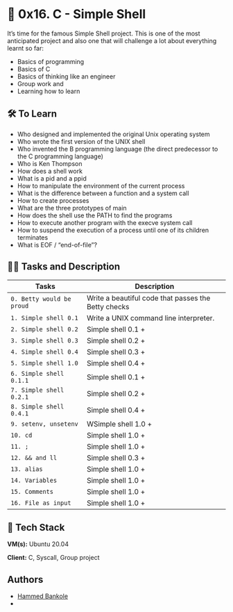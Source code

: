 
# 🦾 0x16. C - Simple Shell

It’s time for the famous Simple Shell project. This is one of the most anticipated project and also one that will challenge a lot about everything learnt so far:

- Basics of programming
- Basics of C
- Basics of thinking like an engineer
- Group work and
- Learning how to learn

## 🛠 To Learn
- Who designed and implemented the original Unix operating system
- Who wrote the first version of the UNIX shell
- Who invented the B programming language (the direct predecessor to the C programming language)
- Who is Ken Thompson
- How does a shell work
- What is a pid and a ppid
- How to manipulate the environment of the current process
- What is the difference between a function and a system call
- How to create processes
- What are the three prototypes of main
- How does the shell use the PATH to find the programs
- How to execute another program with the execve system call
- How to suspend the execution of a process until one of its children terminates
- What is EOF / “end-of-file”?

## 👨‍💻 Tasks and Description
| Tasks             | Description                                                                |
| ----------------- | ------------------------------------------------------------------ |
| `0. Betty would be proud` | Write a beautiful code that passes the Betty checks |
| `1. Simple shell 0.1`| Write a UNIX command line interpreter. |
| `2. Simple shell 0.2` | Simple shell 0.1 + |
| `3. Simple shell 0.3`| Simple shell 0.2 + |
| `4. Simple shell 0.4` | Simple shell 0.3 + |
| `5. Simple shell 1.0`| Simple shell 0.4 + |
| `6. Simple shell 0.1.1` | Simple shell 0.1 + |
| `7. Simple shell 0.2.1`| Simple shell 0.2 + |
| `8. Simple shell 0.4.1` | Simple shell 0.4 + |
| `9. setenv, unsetenv`| WSimple shell 1.0 + |
| `10. cd` | Simple shell 1.0 + |
| `11. ;`| Simple shell 1.0 + |
| `12. && and ll` | Simple shell 0.3 + |
| `13. alias`| Simple shell 1.0 + |
| `14. Variables` | Simple shell 1.0 + |
| `15. Comments`| Simple shell 1.0 + |
| `16. File as input`| Simple shell 1.0 + |

## 🚀 Tech Stack

**VM(s):** Ubuntu 20.04

**Client:** C, Syscall, Group project

## Authors

- [Hammed Bankole](https://www.github.com/bankole874)
- []()

